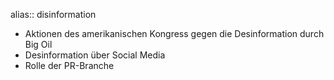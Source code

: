 alias:: disinformation

- Aktionen des amerikanischen Kongress gegen die Desinformation durch Big Oil
- Desinformation über Social Media
- Rolle der PR-Branche